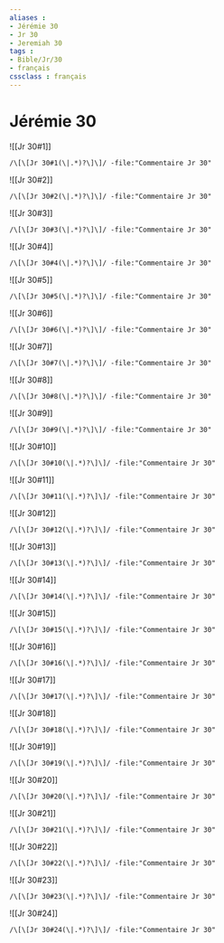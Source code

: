 ```yaml
---
aliases : 
- Jérémie 30
- Jr 30
- Jeremiah 30
tags : 
- Bible/Jr/30
- français
cssclass : français
---
```


# Jérémie 30

![[Jr 30#1]]

```query
/\[\[Jr 30#1(\|.*)?\]\]/ -file:"Commentaire Jr 30"
```

![[Jr 30#2]]

```query
/\[\[Jr 30#2(\|.*)?\]\]/ -file:"Commentaire Jr 30"
```

![[Jr 30#3]]

```query
/\[\[Jr 30#3(\|.*)?\]\]/ -file:"Commentaire Jr 30"
```

![[Jr 30#4]]

```query
/\[\[Jr 30#4(\|.*)?\]\]/ -file:"Commentaire Jr 30"
```

![[Jr 30#5]]

```query
/\[\[Jr 30#5(\|.*)?\]\]/ -file:"Commentaire Jr 30"
```

![[Jr 30#6]]

```query
/\[\[Jr 30#6(\|.*)?\]\]/ -file:"Commentaire Jr 30"
```

![[Jr 30#7]]

```query
/\[\[Jr 30#7(\|.*)?\]\]/ -file:"Commentaire Jr 30"
```

![[Jr 30#8]]

```query
/\[\[Jr 30#8(\|.*)?\]\]/ -file:"Commentaire Jr 30"
```

![[Jr 30#9]]

```query
/\[\[Jr 30#9(\|.*)?\]\]/ -file:"Commentaire Jr 30"
```

![[Jr 30#10]]

```query
/\[\[Jr 30#10(\|.*)?\]\]/ -file:"Commentaire Jr 30"
```

![[Jr 30#11]]

```query
/\[\[Jr 30#11(\|.*)?\]\]/ -file:"Commentaire Jr 30"
```

![[Jr 30#12]]

```query
/\[\[Jr 30#12(\|.*)?\]\]/ -file:"Commentaire Jr 30"
```

![[Jr 30#13]]

```query
/\[\[Jr 30#13(\|.*)?\]\]/ -file:"Commentaire Jr 30"
```

![[Jr 30#14]]

```query
/\[\[Jr 30#14(\|.*)?\]\]/ -file:"Commentaire Jr 30"
```

![[Jr 30#15]]

```query
/\[\[Jr 30#15(\|.*)?\]\]/ -file:"Commentaire Jr 30"
```

![[Jr 30#16]]

```query
/\[\[Jr 30#16(\|.*)?\]\]/ -file:"Commentaire Jr 30"
```

![[Jr 30#17]]

```query
/\[\[Jr 30#17(\|.*)?\]\]/ -file:"Commentaire Jr 30"
```

![[Jr 30#18]]

```query
/\[\[Jr 30#18(\|.*)?\]\]/ -file:"Commentaire Jr 30"
```

![[Jr 30#19]]

```query
/\[\[Jr 30#19(\|.*)?\]\]/ -file:"Commentaire Jr 30"
```

![[Jr 30#20]]

```query
/\[\[Jr 30#20(\|.*)?\]\]/ -file:"Commentaire Jr 30"
```

![[Jr 30#21]]

```query
/\[\[Jr 30#21(\|.*)?\]\]/ -file:"Commentaire Jr 30"
```

![[Jr 30#22]]

```query
/\[\[Jr 30#22(\|.*)?\]\]/ -file:"Commentaire Jr 30"
```

![[Jr 30#23]]

```query
/\[\[Jr 30#23(\|.*)?\]\]/ -file:"Commentaire Jr 30"
```

![[Jr 30#24]]

```query
/\[\[Jr 30#24(\|.*)?\]\]/ -file:"Commentaire Jr 30"
```

